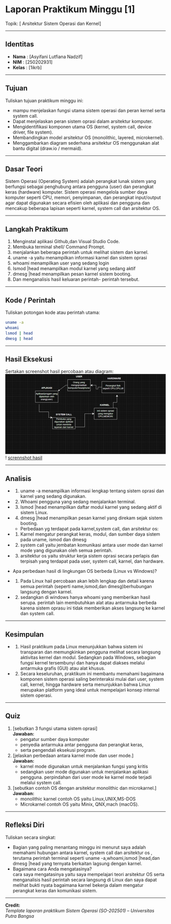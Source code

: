 
# Laporan Praktikum Minggu [1]
Topik: [ Arsitektur Sistem Operasi dan Kernel]

---

## Identitas
- **Nama**  : [Asyifani Lutfiana Nadzif]  
- **NIM**   : [250202931]  
- **Kelas** : [1ikrb]

---

## Tujuan
Tuliskan tujuan praktikum minggu ini:  
-  mampu menjelaskan fungsi utama sistem operasi dan peran kernel serta system call.
- Dapat menjelaskan  peran sistem oprasi dalam arsitektur komputer.
- Mengidentifikasi komponen utama OS (kernel, system call, device driver, file system).
- Membandingkan model arsitektur OS (monolithic, layered, microkernel).
- Menggambarkan diagram sederhana arsitektur OS menggunakan alat bantu digital (draw.io / mermaid).



---

## Dasar Teori
Sistem Operasi (Operating System) adalah perangkat lunak sistem yang berfungsi sebagai penghubung antara pengguna (user) dan perangkat keras (hardware) komputer.
Sistem operasi mengelola sumber daya komputer seperti CPU, memori, penyimpanan, dan perangkat input/output agar dapat digunakan secara efisien oleh aplikasi dan pengguna dan mencakup beberapa  lapisan seperti karnel, system call dan arsitektur OS.


---

## Langkah Praktikum
1. Menginstal aplikasi Github,dan Visual Studio Code.
2. Membuka terminal shell/ Command Prompt.
3. menjalankan beberapa perintah untuk melihat sistem  dan karnel.
4. uname -a yaitu menampilkan informasi karnel dan sistem oprasi 
5. whoami menampilkan user yang sedang login
6. Ismod |head menampilkan modul karnel  yang sedang aktif
7. dmesg |head menampilkan pesan karnel sistem booting.
8. Dan menganalisis hasil keluaran perintah- perintah tersebut.

---

## Kode / Perintah
Tuliskan potongan kode atau perintah utama:
```bash
uname -a
whoami
lsmod | head
dmesg | head
```

---

## Hasil Eksekusi
Sertakan screenshot hasil percobaan atau diagram:
![screenshot hasil](./screenshots/Diagram.png)
! [scrennshot hasil](./screenshots/Linux.png)




---

## Analisis
- 1. uname  -a  menampilkan informasi lengkap tentang sistem oprasi dan karnel yang sedang digunakan.
- 2. Whoami pengguna yang sedang menjalankan terminal.
- 3. Ismod |head menampilkan daftar modul karnel yang sedang aktif di sistem Linux.
- 4. dmesg |head  menampilkan pesan karnel yang direkam sejak sistem booting. 
    -   Perbedaan yg terdapat pada karnel,system call, dan arsitektur os:
- 1. Karnel  mengatur perangkat keras, modul, dan sumber daya sistem pada uname, ismod dan dmesg
- 2.  system call  yaitu jembatan komunikasi antara user mode dan karnel mode yang digunakan oleh semua perintah.
- 3. arsitektur os yaitu struktur kerja sistem oprasi secara perlapis dan terpisah  yang terdapat pada user, system call, karnel, dan hardware.

- Apa perbedaan hasil di lingkungan OS berbeda (Linux vs Windows)?  
- 1. Pada Linux hail percobaan akan lebih lengkap dan detail karena semua perintah (seperti name,ismod,dan dmesg)berhubungan langsung dengan karnel.
- 2. sedangkan di windows hanya whoami yang memberikan hasil serupa. perintah lain membutuhkan alat atau antarmuka berbeda karena sistem oprasu ini tidak memberikan akses langsung ke karnel dan system call.

---

## Kesimpulan
- 1. Hasil praktikum pada Linux menunjukkan bahwa sistem ini transparan dan memungkinkan pengguna melihat secara langsung aktivitas kernel dan modul. Sedangkan pada Windows, sebagian fungsi kernel tersembunyi dan hanya dapat diakses melalui antarmuka grafis (GUI) atau alat khusus.
- 2. Secara keseluruhan, praktikum ini membantu memahami bagaimana komponen sistem operasi saling berinteraksi mulai dari user, system call, kernel, hingga hardware serta menunjukkan bahwa Linux merupakan platform yang ideal untuk mempelajari konsep internal sistem operasi.





---

## Quiz
1. [sebutkan 3 fungsi utama sistem oprasi]  
   **Jawaban:**  
   -   pengatur sumber daya komputer
   - penyedia antarmuka antar pengguna dan perangkat keras,
   - serta pengendali eksekusi program.
2. [jelaskan perbedaan antara karnel mode dan user mode.]  
   **Jawaban:**  
   - karnel mode digunakan untuk menjalankan fungsi yang kritis
   - sedangkan user mode digunakan untuk menjalankan aplikasi pengguna. perpindahan dari user mode ke karnel mode terjadi melalui system call.
3. [sebutkan contoh OS  dengan arsitektur  monolithic dan microkarnel.]  
   **Jawaban:**  
   - monolithic karnel  contoh OS yaitu Linux,UNIX,MS-DOS
   - Microkarnel contoh OS yaitu Minix, QNX,mach (macOS).

---

## Refleksi Diri
Tuliskan secara singkat:
- Bagian yang paling menantang minggu ini menurut saya  adalah memahami hubungan antara karnel, system call  dan arsitektur os , terutama perintah terminal  seperti uname -a,whoami,ismod |head,dan dmesg |head yang ternyata berkaitan lagsung dengan karnel.
- Bagaimana cara Anda mengatasinya?  
cara saya mengatasinya yaitu saya mempelajari  teori arsitektur OS serta menganalisis hasil perintah secara langsung di Linux  dan saya dapat melihat bukti nyata bagaimana karnel bekerja  dalam mengatur perangkat keras dan komunikasi sistem.
---

**Credit:**  
_Template laporan praktikum Sistem Operasi (SO-202501) – Universitas Putra Bangsa_
